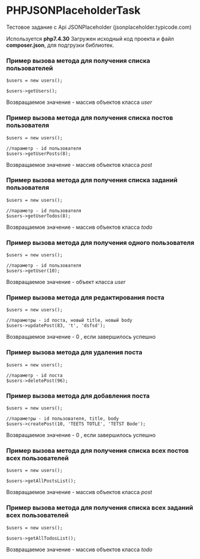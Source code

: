 # PHPJSONPlaceholderTask
Тестовое задание с Api JSONPlaceholder (jsonplaceholder.typicode.com)

Используется **php7.4.30**
Загружен исходный код проекта и файл **composer.json**, для подгрузки библиотек.

### Пример вызова метода для получения списка пользователей
```
$users = new users();

$users->getUsers();
```
Возвращаемое значение - массив объектов класса *user*

### Пример вызова метода для получения списка постов пользователя
```
$users = new users();

//параметр - id пользователя
$users->getUserPosts(8);
```
Возвращаемое значение - массив объектов класса *post*

### Пример вызова метода для получения списка заданий пользователя
```
$users = new users();

//параметр - id пользователя
$users->getUserTodos(8);
```
Возвращаемое значение - массив объектов класса *todo*

### Пример вызова метода для получения одного пользователя
```
$users = new users();

//параметр - id пользователя
$users->getUser(10);
```
Возвращаемое значение - объект класса *user*

### Пример вызова метода для редактирования поста
```
$users = new users();

//параметры - id поста, новый title, новый body
$users->updatePost(83, 't', 'dsfsd');
```
Возвращаемое значение - 0 , если завершилось успешно

### Пример вызова метода для удаления поста
```
$users = new users();

//параметр - id поста
$users->deletePost(96);
```

### Пример вызова метода для добавления поста
```
$users = new users();

//параметры - id пользователя, title, body
$users->createPost(10, 'TEETS TOTLE', 'TETST Bode');
```
Возвращаемое значение - 0 , если завершилось успешно

### Пример вызова метода для получения списка всех постов всех пользователей
```
$users = new users();

$users->getAllPostsList();
```
Возвращаемое значение - массив объектов класса *post*

### Пример вызова метода для получения списка всех заданий всех пользователей
```
$users = new users();

$users->getAllTodosList();
```
Возвращаемое значение - массив объектов класса *todo*
